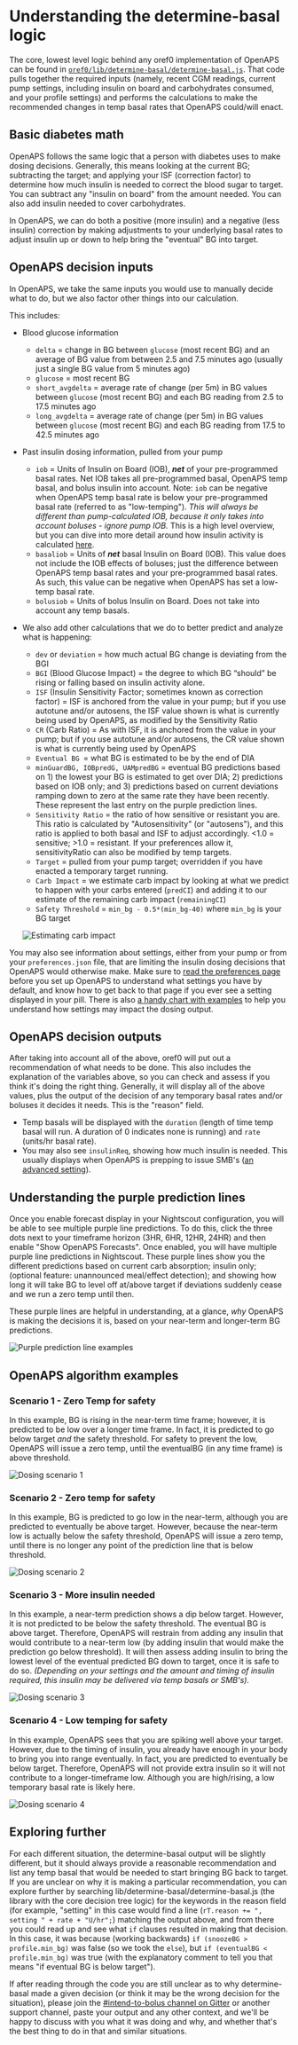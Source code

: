 # Understanding the determine-basal logic

The core, lowest level logic behind any oref0 implementation of OpenAPS can be found in [`oref0/lib/determine-basal/determine-basal.js`](https://github.com/openaps/oref0/blob/master/lib/determine-basal/determine-basal.js). That code pulls together the required inputs (namely, recent CGM readings, current pump settings, including insulin on board and carbohydrates consumed, and your profile settings) and performs the calculations to make the recommended changes in temp basal rates that OpenAPS could/will enact. 

## Basic diabetes math

OpenAPS follows the same logic that a person with diabetes uses to make dosing decisions. Generally, this means looking at the current BG; subtracting the target; and applying your ISF (correction factor) to determine how much insulin is needed to correct the blood sugar to target. You can subtract any "insulin on board" from the amount needed. You can also add insulin needed to cover carbohydrates.

In OpenAPS, we can do both a positive (more insulin) and a negative (less insulin) correction by making adjustments to your underlying basal rates to adjust insulin up or down to help bring the "eventual" BG into target. 

## OpenAPS decision inputs

In OpenAPS, we take the same inputs you would use to manually decide what to do, but we also factor other things into our calculation.

This includes:

* Blood glucose information
  * `delta` = change in BG between `glucose` (most recent BG) and an average of BG value from between 2.5 and 7.5 minutes ago (usually just a single BG value from 5 minutes ago)
  * `glucose` = most recent BG
  * `short_avgdelta` = average rate of change (per 5m) in BG values between `glucose` (most recent BG) and each BG reading from 2.5 to 17.5 minutes ago 
  * `long_avgdelta` = average rate of change (per 5m) in BG values between `glucose` (most recent BG) and each BG reading  from 17.5 to 42.5 minutes ago 
* Past insulin dosing information, pulled from your pump
  * `iob` = Units of Insulin on Board (IOB), ***net*** of your pre-programmed basal rates. Net IOB takes all pre-programmed basal, OpenAPS temp basal, and bolus insulin into account. Note: `iob` can be negative when OpenAPS temp basal rate is below your pre-programmed basal rate (referred to as "low-temping"). *This will always be different than pump-calculated IOB, because it only takes into account boluses - ignore pump IOB.* This is a high level overview, but you can dive into more detail around how insulin activity is calculated [here](http://openaps.readthedocs.io/en/latest/docs/While%20You%20Wait%20For%20Gear/understanding-insulin-on-board-calculations.html).
  * `basaliob` = Units of ***net*** basal Insulin on Board (IOB). This value does not include the IOB effects of boluses; just the difference between OpenAPS temp basal rates and your pre-programmed basal rates. As such, this value can be negative when OpenAPS has set a low-temp basal rate. 
  * `bolusiob` = Units of bolus Insulin on Board. Does not take into account any temp basals.

* We also add other calculations that we do to better predict and analyze what is happening:
  * `dev` or `deviation` = how much actual BG change is deviating from the BGI 
  * `BGI` (Blood Glucose Impact) = the degree to which BG “should” be rising or falling based on insulin activity alone. 
  * `ISF` (Insulin Sensitivity Factor; sometimes known as correction factor) = ISF is anchored from the value in your pump; but if you use autotune and/or autosens, the ISF value shown is what is currently being used by OpenAPS, as modified by the Sensitivity Ratio
  * `CR` (Carb Ratio) = As with ISF, it is anchored from the value in your pump; but if you use autotune and/or autosens, the CR value shown is what is currently being used by OpenAPS
  * `Eventual BG `= what BG is estimated to be by the end of DIA
  * `minGuardBG, IOBpredG, UAMpredBG` = eventual BG predictions based on 1) the lowest your BG is estimated to get over DIA; 2) predictions based on IOB only; and 3) predictions based on current deviations ramping down to zero at the same rate they have been recently. These represent the last entry on the purple prediction lines.
  * `Sensitivity Ratio` = the ratio of how sensitive or resistant you are. This ratio is calculated by "Autosensitivity" (or "autosens"), and this ratio is applied to both basal and ISF to adjust accordingly. <1.0 = sensitive; >1.0 = resistant.  If your preferences allow it, sensitivityRatio can also be modified by temp targets.
  * `Target` = pulled from your pump target; overridden if you have enacted a temporary target running.
  * `Carb Impact` = we estimate carb impact by looking at what we predict to happen with your carbs entered (`predCI`) and adding it to our estimate of the remaining carb impact (`remainingCI`)
  * `Safety Threshold` = `min_bg - 0.5*(min_bg-40)` where `min_bg` is your BG target

  ![Estimating carb impact](../Images/Carb_predictions.jpg)
  
You may also see information about settings, either from your pump or from your `preferences.json` file, that are limiting the insulin dosing decisions that OpenAPS would otherwise make. Make sure to [read the preferences page](http://openaps.readthedocs.io/en/latest/docs/While%20You%20Wait%20For%20Gear/preferences-and-safety-settings.html) before you set up OpenAPS to understand what settings you have by default, and know how to get back to that page if you ever see a setting displayed in your pill. There is also [a handy chart with examples](http://openaps.readthedocs.io/en/latest/docs/While%20You%20Wait%20For%20Gear/preferences-and-safety-settings.html#a-few-examples) to help you understand how settings may impact the dosing output.

## OpenAPS decision outputs

After taking into account all of the above, oref0 will put out a recommendation of what needs to be done. This also includes the explanation of the variables above, so you can check and assess if you think it's doing the right thing. Generally, it will display all of the above values, plus the output of the decision of any temporary basal rates and/or boluses it decides it needs. This is the "reason" field.

* Temp basals will be displayed with the `duration` (length of time temp basal will run. A duration of 0 indicates none is running) and `rate` (units/hr basal rate).
* You may also see `insulinReq`, showing how much insulin is needed. This usually displays when OpenAPS is prepping to issue SMB's ([an advanced setting](http://openaps.readthedocs.io/en/latest/docs/Customize-Iterate/oref1.html)).

## Understanding the purple prediction lines

Once you enable forecast display in your Nightscout configuration, you will be able to see multiple purple line predictions.  To do this, click the three dots next to your timeframe horizon (3HR, 6HR, 12HR, 24HR) and then enable "Show OpenAPS Forecasts".  Once enabled, you will have multiple purple line predictions in Nightscout. These purple lines show you the different predictions based on current carb absorption; insulin only; (optional feature: unannounced meal/effect detection); and showing how long it will take BG to level off at/above target if deviations suddenly cease and we run a zero temp until then.

These purple lines are helpful in understanding, at a glance, *why* OpenAPS is making the decisions it is, based on your near-term and longer-term BG predictions.

![Purple prediction line examples](../Images/Prediction_lines.jpg)

## OpenAPS algorithm examples

### Scenario 1 - Zero Temp for safety

In this example, BG is rising in the near-term time frame; however, it is predicted to be low over a longer time frame. In fact, it is predicted to go below target *and* the safety threshold. For safety to prevent the low, OpenAPS will issue a zero temp, until the eventualBG (in any time frame) is above threshold.

![Dosing scenario 1](../Images/Dosing_scenario_1.jpg)

### Scenario 2 - Zero temp for safety

In this example, BG is predicted to go low in the near-term, although you are predicted to eventually be above target. However, because the near-term low is actually below the safety threshold, OpenAPS will issue a zero temp, until there is no longer any point of the prediction line that is below threshold.

![Dosing scenario 2](../Images/Dosing_scenario_2.jpg)

### Scenario 3 - More insulin needed

In this example, a near-term prediction shows a dip below target. However, it is not predicted to be below the safety threshold. The eventual BG is above target. Therefore, OpenAPS will restrain from adding any insulin that would contribute to a near-term low (by adding insulin that would make the prediction go below threshold). It will then assess adding insulin to bring the lowest level of the eventual predicted BG down to target, once it is safe to do so. *(Depending on your settings and the amount and timing of insulin required, this insulin may be delivered via temp basals or SMB's).*

![Dosing scenario 3](../Images/Dosing_scenario_3.jpg)

### Scenario 4 - Low temping for safety

In this example, OpenAPS sees that you are spiking well above your target. However, due to the timing of insulin, you already have enough in your body to bring you into range eventually. In fact, you are predicted to eventually be below target. Therefore, OpenAPS will not provide extra insulin so it will not contribute to a longer-timeframe low. Although you are high/rising, a low temporary basal rate is likely here.

![Dosing scenario 4](../Images/Dosing_scenario_4.jpg)

## Exploring further

For each different situation, the determine-basal output will be slightly different, but it should always provide a reasonable recommendation and list any temp basal that would be needed to start bringing BG back to target.  If you are unclear on why it is making a particular recommendation, you can explore further by searching lib/determine-basal/determine-basal.js (the library with the core decision tree logic) for the keywords in the reason field (for example, "setting" in this case would find a line (`rT.reason += ", setting " + rate + "U/hr";`) matching the output above, and from there you could read up and see what `if` clauses resulted in making that decision.  In this case, it was because (working backwards) `if (snoozeBG > profile.min_bg)` was false (so we took the `else`), but `if (eventualBG < profile.min_bg)` was true (with the explanatory comment to tell you that means "if eventual BG is below target").

If after reading through the code you are still unclear as to why determine-basal made a given decision (or think it may be the wrong decision for the situation), please join the [#intend-to-bolus channel on Gitter](https://gitter.im/nightscout/intend-to-bolus) or another support channel, paste your output and any other context, and we'll be happy to discuss with you what it was doing and why, and whether that's the best thing to do in that and similar situations.

